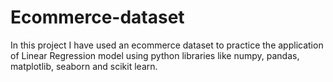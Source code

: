 # Ecommerce-dataset
In this project I have used an ecommerce dataset to practice the application of Linear Regression model using python libraries like numpy, pandas, matplotlib, seaborn and scikit learn.
